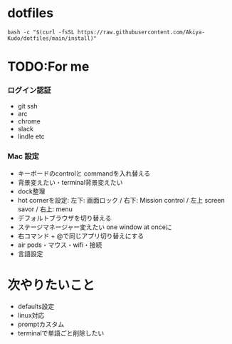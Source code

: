 # dotfiles

`bash -c "$(curl -fsSL https://raw.githubusercontent.com/Akiya-Kudo/dotfiles/main/install)"`

# TODO:For me
### ログイン認証
- git ssh
- arc
- chrome
- slack
- lindle
etc

### Mac 設定
- キーボードのcontrolと commandを入れ替える
- 背景変えたい・terminal背景変えたい
- dock整理
- hot cornerを設定: 左下: 画面ロック / 右下: Mission control / 左上 screen savor  / 右上: menu
- デフォルトブラウザを切り替える
- ステージマネージャー変えたい one window at onceに
- 右コマンド + @で同じアプリ切り替えにする
- air pods・マウス・wifi・接続
- 言語設定


# 次やりたいこと
- defaults設定
- linux対応
- promptカスタム
- terminalで単語ごと削除したい